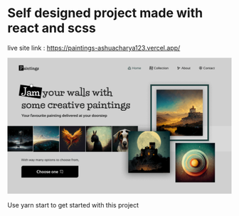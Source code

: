 # Self designed project made with react and scss

live site link : https://paintings-ashuacharya123.vercel.app/

![SS](./src/assets/ss.png)

Use yarn start to get started with this project

